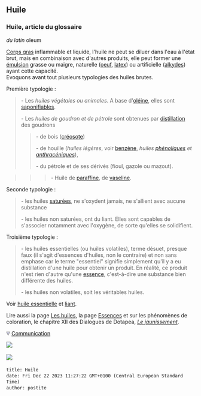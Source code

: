 ## Huile
### Huile, article du glossaire
 _du latin_ oleum

[Corps gras](gras.html#corpsgras) inflammable et liquide, l'huile ne peut se diluer dans l'eau à l'état brut, mais en combinaison avec d'autres produits, elle peut former une [émulsion](liantsemulsions.html) grasse ou maigre, naturelle ([oeuf](oeuf.html), [latex](latex-2.html)) ou artificielle ([alkydes](alkydes.html)) ayant cette capacité.  
Evoquons avant tout plusieurs typologies des huiles brutes.

Première typologie :

> \- Les _huiles végétales ou animales_. A base d'[oléine](oleine.html), elles sont [saponifiables](s.html#saponifier).
> 
> \- Les _huiles de goudron et de pétrole_ sont obtenues par [distillation](distillationraffinage.html) des goudrons
> 
> > \- de bois ([créosote](creosote.html))
> > 
> > \- de houille (_huiles légères_, voir [benzène](benzeneetbenjoin.html), _huiles [phénoliques](phenol.html) et [anthracéniques](anthracene.html)_),
> > 
> > \- du pétrole et de ses dérivés (fioul, gazole ou mazout). 

> > > \- Huile de [paraffine](paraffine.html), de [vaseline](vaseline.html).

Seconde typologie :

> \- les huiles [saturées](saturation.html), ne s'oxydent jamais, ne s'allient avec aucune substance
> 
> \- les huiles non saturées, ont du liant. Elles sont capables de s'associer notamment avec l'oxygène, de sorte qu'elles se solidifient.

Troisième typologie :

> \- les huiles essentielles (ou huiles volatiles), terme désuet, presque faux (il s'agit d'essences d'huiles, non le contraire) et non sans emphase car le terme "essentiel" signifie simplement qu'il y a eu distillation d'une huile pour obtenir un produit. En réalité, ce produit n'est rien d'autre qu'une [essence](essences.html), c'est-à-dire une substance bien différente des huiles.
> 
> \- les huiles non volatiles, soit les véritables huiles.

Voir [huile essentielle](huile.html#huileessentielle) et [liant](liant.html).

Lire aussi la page [Les huiles](huiles.html), la page [Essences](essences.html) et sur les phénomènes de coloration, le chapitre XII des Dialogues de Dotapea, _[Le jaunissement](chap12jaunissement.html)_.



![](images/flechebas.gif) [Communication](http://www.artrealite.com/annonceurs.htm) 

[![](https://cbonvin.fr/sites/regie.artrealite.com/visuels/campagne1.png)](index-2.html#20131014)

![](https://cbonvin.fr/sites/regie.artrealite.com/visuels/campagne2.png)
```
title: Huile
date: Fri Dec 22 2023 11:27:22 GMT+0100 (Central European Standard Time)
author: postite
```
